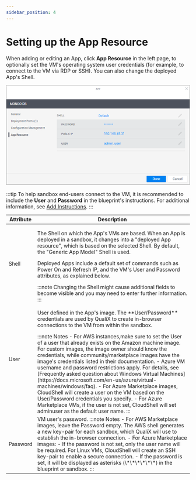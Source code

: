 ```yaml
---
sidebar_position: 4
---
```


# Setting up the App Resource

When adding or editing an App, click **App Resource** in the left page, to optionally set the VM's operating system user credentials (for example, to connect to the VM via RDP or SSH). You can also change the deployed App's Shell.

![](/Images/CloudShell-Portal/Manage/AppResource.png)
    
:::tip
To help sandbox end-users connect to the VM, it is recommended to include the **User** and **Password** in the blueprint's instructions. For additional information, see [Add Instructions](../../../../portal/blueprints/creating-blueprints/add-instructions.md).
:::
    
<table>
    <thead>
        <tr>
        <th>Attribute</th>
        <th>Description</th>
        </tr>
    </thead>
    <tbody>
        <tr>
            <td>Shell</td>
            <td>
                <p>The Shell on which the App's VMs are based. When an App is deployed in a sandbox, it changes into a "deployed App resource", which is based on the selected Shell. By default, the "Generic App Model" Shell is used.</p>
                <p>Deployed Apps include a default set of commands such as Power On and Refresh IP, and the VM's User and Password attributes, as explained below.</p>
:::note
Changing the Shell might cause additional fields to become visible and you may need to enter further information.
:::
            </td>
        </tr>
        <tr>
            <td>User</td>
            <td>
                <p>User defined in the App's image. The **User/Password** credentials are used by QualiX to create in-browser connections to the VM from within the sandbox.</p>
:::note Notes
- For AWS instances,make sure to set the User of a user that already exists on the Amazon machine image. For custom images, the image owner should know the credentials, while community/marketplace images have the image's credentials listed in their documentation.
- Azure VM username and password restrictions apply. For details, see [Frequently asked question about Windows Virtual Machines](https://docs.microsoft.com/en-us/azure/virtual-machines/windows/faq).
- For Azure Marketplace images, CloudShell will create a user on the VM based on the User/Password credentials you specify.
- For Azure Marketplace VMs, if the user is not set, CloudShell will set adminuser as the default user name.
:::
            </td>
        </tr>
        <tr>
            <td>Password</td>
            <td>
                VM user's password.
:::note Notes
- For AWS Marketplace images, leave the Password empty. The AWS shell generates a new key-pair for each sandbox, which QualiX will use to establish the in-browser connection.
- For Azure Marketplace images:
    - If the password is not set, only the user name will be required. For Linux VMs, CloudShell will create an SSH key-pair to enable a secure connection.
    - If the password is set, it will be displayed as asterisks (\*\*\*\*\*\*) in the blueprint or sandbox.
:::
            </td>
        </tr>
    </tbody>
</table>
    